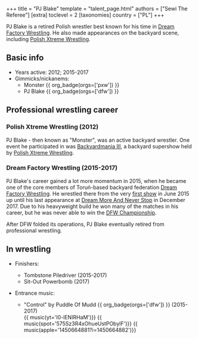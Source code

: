 +++
title = "PJ Blake"
template = "talent_page.html"
authors = ["Sewi The Referee"]
[extra]
toclevel = 2
[taxonomies]
country = ["PL"]
+++

PJ Blake is a retired Polish wrestler best known for his time in [Dream Factory Wrestling](@/o/dfw.md). He also made appearances on the backyard scene, including [Polish Xtreme Wrestling](@/o/pxw.md).

## Basic info

* Years active: 2012; 2015-2017
* Gimmicks/nickanems:
  - Monster {{ org_badge(orgs=['pxw']) }}
  - PJ Blake {{ org_badge(orgs=['dfw']) }}

## Professional wrestling career

### Polish Xtreme Wrestling (2012)

PJ Blake - then known as "Monster", was an active backyard wrestler. One event he participated in was [Backyardmania III](@/e/pxw/2012-07-24-pxw-backyardmania-3.md), a backyard supershow held by [Polish Xtreme Wrestling](@/o/pxw.md).

### Dream Factory Wrestling (2015-2017)

PJ Blake's career gained a lot more momentum in 2015, when he became one of the core members of Toruń-based backyard federation [Dream Factory Wrestling](@/o/dfw.md). He wrestled there from the very [first show](@/e/dfw/2015-06-20-dfw-showcase.md) in June 2015 up until his last appearance at [Dream More And Never Stop](@/e/dfw/2017-12-09-dfw-dream-more-and-never-stop.md) in December 2017. Due to his heavyweight build he won many of the matches in his career, but he was never able to win the [DFW Championship](@/c/dfw-championship.md).

After DFW folded its operations, PJ Blake eventually retired from professional wrestling.

## In wrestling

* Finishers:
  - Tombstone Piledriver (2015-2017)
  - Sit-Out Powerbomb (2017)

* Entrance music:
  - "Control" by Puddle Of Mudd
 {{ org_badge(orgs=['dfw']) }} (2015-2017) <br>
 {{ music(yt='I0-lENIRHaM')}}
 {{ music(spot='575Sz3R4xOhueUstPObylF')}}
 {{ music(apple='1450664881?i=1450664882')}}
